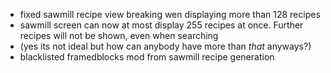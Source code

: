 - fixed sawmill recipe view breaking wen displaying more than 128 recipes
- sawmill screen can now at most display 255 recipes at once. Further recipes will not be shown, even when searching
- (yes its not ideal but how can anybody have more than *that* anyways?)
- blacklisted framedblocks mod from sawmill recipe generation